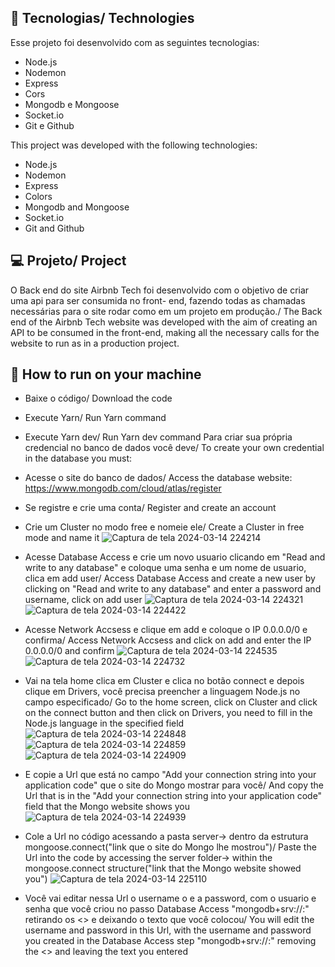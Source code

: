  ## 🚀 Tecnologias/ Technologies

Esse projeto foi desenvolvido com as seguintes tecnologias:

- Node.js
- Nodemon
- Express
- Cors
- Mongodb e Mongoose
- Socket.io
- Git e Github

This project was developed with the following technologies:

- Node.js
- Nodemon
- Express
- Colors
- Mongodb and Mongoose
- Socket.io
- Git and Github

## 💻 Projeto/ Project

O Back end do site Airbnb Tech foi desenvolvido com o objetivo de criar uma api para ser consumida no front- end, fazendo todas as chamadas necessárias para o site rodar como em um projeto em produção./ The Back end of the Airbnb Tech website was developed with the aim of creating an API to be consumed in the front-end, making all the necessary calls for the website to run as in a production project.

## 🔖 How to run on your machine
- Baixe o código/ Download the code
-  Execute Yarn/ Run Yarn command
- Execute Yarn dev/ Run Yarn dev command
  Para criar sua própria credencial no banco de dados você deve/ To create your own credential in the database you must:
- Acesse o site do banco de dados/ Access the database website: https://www.mongodb.com/cloud/atlas/register
- Se registre e crie uma conta/ Register and create an account
- Crie um Cluster no modo free e nomeie ele/ Create a Cluster in free mode and name it
  ![Captura de tela 2024-03-14 224214](https://github.com/annamarcomini/backendAirbnTech/assets/116853315/15a03e06-2441-441f-afd1-638a2ccee982)
  
- Acesse Database Access e crie um novo usuario clicando em "Read and write to any database" e coloque uma senha e um nome de usuario, clica em add user/ Access Database Access and create a new user by clicking on "Read and write to any database" and enter a password and username, click on add user
  ![Captura de tela 2024-03-14 224321](https://github.com/annamarcomini/backendAirbnTech/assets/116853315/551564c8-48ee-494f-8316-3b91c52d00bb)
![Captura de tela 2024-03-14 224422](https://github.com/annamarcomini/backendAirbnTech/assets/116853315/d5bdb4ed-e9fa-4e03-b92b-525384b2b63f)

- Acesse Network Accsess e clique em add e coloque o IP 0.0.0.0/0 e confirma/ Access Network Accsess and click on add and enter the IP 0.0.0.0/0 and confirm
 ![Captura de tela 2024-03-14 224535](https://github.com/annamarcomini/backendAirbnTech/assets/116853315/35471928-0526-4dca-a324-face9d67cd6a)
![Captura de tela 2024-03-14 224732](https://github.com/annamarcomini/backendAirbnTech/assets/116853315/809dfc27-5637-457a-b664-12401c775b92)

- Vai na tela home clica em Cluster e clica no botão connect e depois clique em Drivers, você precisa preencher a linguagem Node.js no campo especificado/ Go to the home screen, click on Cluster and click on the connect button and then click on Drivers, you need to fill in the Node.js language in the specified field
  ![Captura de tela 2024-03-14 224848](https://github.com/annamarcomini/backendAirbnTech/assets/116853315/23a6236f-b9a8-4d6e-8ef0-b64899644447)
![Captura de tela 2024-03-14 224859](https://github.com/annamarcomini/backendAirbnTech/assets/116853315/6f351751-8d10-4a16-857f-4e268dae41a5)
![Captura de tela 2024-03-14 224909](https://github.com/annamarcomini/backendAirbnTech/assets/116853315/bb0105ea-d68b-45ad-98c8-010bfc739040)

- E copie a Url que está no campo "Add your connection string into your application code" que o site do Mongo mostrar para você/ And copy the Url that is in the "Add your connection string into your application code" field that the Mongo website shows you
  ![Captura de tela 2024-03-14 224939](https://github.com/annamarcomini/backendAirbnTech/assets/116853315/776d3e71-0c7a-420a-921b-6e522c774246)
  
- Cole a Url no código acessando a pasta server-> dentro da estrutura mongoose.connect("link que o site do Mongo lhe mostrou")/ Paste the Url into the code by accessing the server folder-> within the mongoose.connect structure("link that the Mongo website showed you")
  ![Captura de tela 2024-03-14 225110](https://github.com/annamarcomini/backendAirbnTech/assets/116853315/a478207f-f321-4786-9940-eff858b09ee8)
  
- Você vai editar nessa Url o username o e a password, com o usuario e senha que você criou no passo Database Access "mongodb+srv://<username>:<password>" retirando os <> e deixando o texto que você colocou/ You will edit the username and password in this Url, with the username and password you created in the Database Access step "mongodb+srv://<username>:<password>" removing the <> and leaving the text you entered
  
